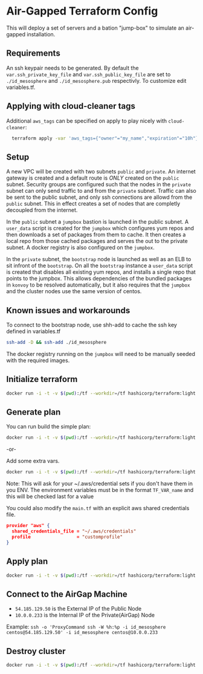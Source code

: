 # Air-Gapped Terraform Config

This will deploy a set of servers and a bation "jump-box" to simulate an
air-gapped installation. 

## Requirements

An ssh keypair needs to be generated. By default the
`var.ssh_private_key_file` and `var.ssh_public_key_file` are set to
`./id_mesosphere` and `./id_mesosphere.pub` respectivly. To customize edit variables.tf.

## Applying with cloud-cleaner tags

Additional `aws_tags` can be specified on apply to play nicely with
`cloud-cleaner`:

```bash
  terraform apply -var 'aws_tags={"owner"="my_name","expiration"="10h"}' ag.tfplan
```

## Setup

A new VPC will be created with two subnets `public` and `private`. An internet
gateway is created and a default route is *ONLY* created on the `public`
subnet. Security groups are configured such that the nodes in the `private`
subnet can only send traffic to and from the `private` subnet. Traffic can
also be sent to the public subnet, and only ssh connections are allowd from
the `public` subnet. This in effect creates a set of nodes that are completly
decoupled from the internet.

In the `public` subnet a `jumpbox` bastion is launched in the public subnet. A
`user_data` script is created for the `jumpbox` which configures yum repos and
then downloads a set of packages from them to cache. It then creates a local
repo from those cached packages and serves the out to the private subnet. A
docker registry is also configured on the `jumpbox`.


In the `private` subnet, the `bootstrap` node is launched as
well as an ELB to sit infront of the `bootstrap`. On all the
`bootstrap` instance a `user_data` script is created that
disables all existing yum repos, and installs a single repo that points to
the jumpbox. This allows dependencies of the bundled packages in `konvoy` to
be resolved automatically, but it also requires that the `jumpbox` and the
cluster nodes use the same version of centos.

## Known issues and workarounds
To connect to the bootstrap node, use shh-add to cache the ssh key defined in
variables.tf
```bash
ssh-add -D && ssh-add ./id_mesosphere
```

The docker registry running on the `jumpbox` will need to be manually seeded
with the required images.

## Initialize terraform

```bash
docker run -i -t -v $(pwd):/tf --workdir=/tf hashicorp/terraform:light init
```

## Generate plan

You can run build the simple plan:

```bash
docker run -i -t -v $(pwd):/tf --workdir=/tf hashicorp/terraform:light plan -out=ag.tfplan
```

-or-

Add some extra vars.

```bash
docker run -i -t -v $(pwd):/tf --workdir=/tf hashicorp/terraform:light plan -var 'aws_tags={"owner"="my_name","expiration"="10h"}' -var 'cluster_name="air_gap_test"' -out=ag.tfplan
```

Note: This will ask for your ~/.aws/credential sets if you don't have them in you ENV. 
The environment variables must be in the format `TF_VAR_name` and this will be checked last for a value

You could also modify the `main.tf` with an explicit aws shared credentials file.

```json
provider "aws" {
  shared_credentials_file = "~/.aws/credentials"
  profile                 = "customprofile"
}
```

## Apply plan

```bash
docker run -i -t -v $(pwd):/tf --workdir=/tf hashicorp/terraform:light apply ag.tfplan
```

## Connect to the AirGap Machine

* `54.185.129.50` is the External IP of the Public Node
* `10.0.0.233` is the Internal IP of the Private(AirGap) Node

Example: 
`ssh -o 'ProxyCommand ssh -W %h:%p -i id_mesosphere centos@54.185.129.50' -i id_mesosphere centos@10.0.0.233`

## Destroy cluster

```bash
docker run -i -t -v $(pwd):/tf --workdir=/tf hashicorp/terraform:light destroy --force
```


